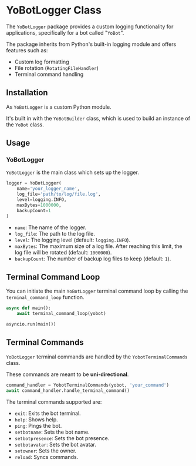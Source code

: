 # YoBotLogger Class

The `YoBotLogger` package provides a custom logging functionality for applications, specifically for a bot called "`YoBot`".

The package inherits from Python's built-in logging module and offers features such as:

- Custom log formatting
- File rotation (`RotatingFileHandler`)
- Terminal command handling

## Installation

As `YoBotLogger` is a custom Python module.

It's built in with the `YoBotBuilder` class, which is used to build an instance of the `YoBot` class.

## Usage
### YoBotLogger

`YoBotLogger` is the main class which sets up the logger.

```python
logger = YoBotLogger(
    name='your_logger_name',
    log_file='path/to/log/file.log',
    level=logging.INFO, 
    maxBytes=1000000, 
    backupCount=1
)
```

- `name`: The name of the logger.
- `log_file`: The path to the log file.
- `level`: The logging level (default: `logging.INFO`).
- `maxBytes`: The maximum size of a log file. After reaching this limit, the log file will be rotated (default: `1000000`).
- `backupCount`: The number of backup log files to keep (default: `1`).

## Terminal Command Loop

You can initiate the main `YoBotLogger` terminal command loop by calling the `terminal_command_loop` function.

```python
async def main():
    await terminal_command_loop(yobot)

asyncio.run(main())
```

## Terminal Commands

`YoBotLogger` terminal commands are handled by the `YobotTerminalCommands` class. 

These commands are meant to be <b>uni-directional</b>.

```python
command_handler = YobotTerminalCommands(yobot, 'your_command')
await command_handler.handle_terminal_command()
```

The terminal commands supported are:

- `exit`: Exits the bot terminal.
- `help`: Shows help.
- `ping`: Pings the bot.
- `setbotname`: Sets the bot name.
- `setbotpresence`: Sets the bot presence.
- `setbotavatar`: Sets the bot avatar.
- `setowner`: Sets the owner.
- `reload`: Syncs commands.